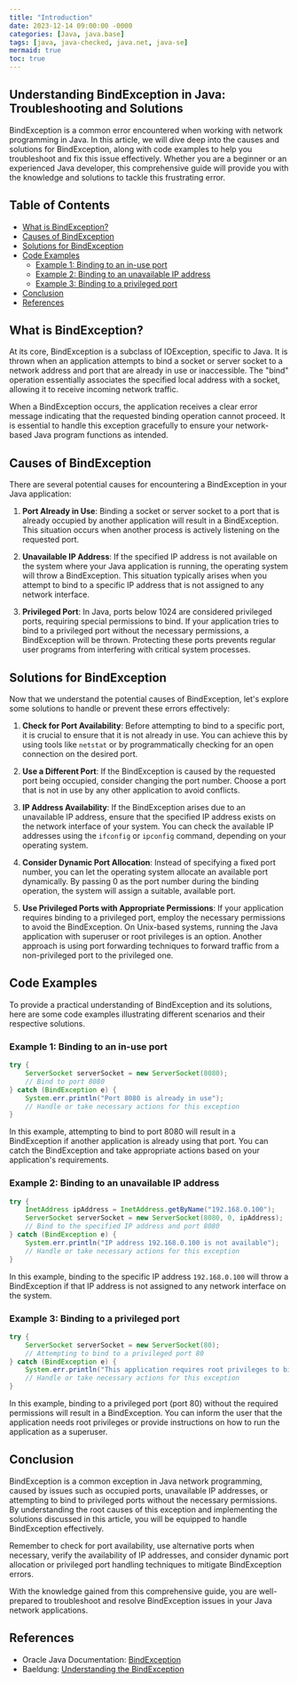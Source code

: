```yaml
---
title: "Introduction"
date: 2023-12-14 09:00:00 -0000
categories: [Java, java.base]
tags: [java, java-checked, java.net, java-se]
mermaid: true
toc: true
---
```



## Understanding BindException in Java: Troubleshooting and Solutions

BindException is a common error encountered when working with network programming in Java. In this article, we will dive deep into the causes and solutions for BindException, along with code examples to help you troubleshoot and fix this issue effectively. Whether you are a beginner or an experienced Java developer, this comprehensive guide will provide you with the knowledge and solutions to tackle this frustrating error.

## Table of Contents

- [What is BindException?](#what-is-bindexception)
- [Causes of BindException](#causes-of-bindexception)
- [Solutions for BindException](#solutions-for-bindexception)
- [Code Examples](#code-examples)
  - [Example 1: Binding to an in-use port](#example-1-binding-to-an-in-use-port)
  - [Example 2: Binding to an unavailable IP address](#example-2-binding-to-an-unavailable-ip-address)
  - [Example 3: Binding to a privileged port](#example-3-binding-to-a-privileged-port)
- [Conclusion](#conclusion)
- [References](#references)

## What is BindException?

At its core, BindException is a subclass of IOException, specific to Java. It is thrown when an application attempts to bind a socket or server socket to a network address and port that are already in use or inaccessible. The "bind" operation essentially associates the specified local address with a socket, allowing it to receive incoming network traffic.

When a BindException occurs, the application receives a clear error message indicating that the requested binding operation cannot proceed. It is essential to handle this exception gracefully to ensure your network-based Java program functions as intended.

## Causes of BindException

There are several potential causes for encountering a BindException in your Java application:

1. **Port Already in Use**: Binding a socket or server socket to a port that is already occupied by another application will result in a BindException. This situation occurs when another process is actively listening on the requested port.

2. **Unavailable IP Address**: If the specified IP address is not available on the system where your Java application is running, the operating system will throw a BindException. This situation typically arises when you attempt to bind to a specific IP address that is not assigned to any network interface.

3. **Privileged Port**: In Java, ports below 1024 are considered privileged ports, requiring special permissions to bind. If your application tries to bind to a privileged port without the necessary permissions, a BindException will be thrown. Protecting these ports prevents regular user programs from interfering with critical system processes.

## Solutions for BindException

Now that we understand the potential causes of BindException, let's explore some solutions to handle or prevent these errors effectively:

1. **Check for Port Availability**: Before attempting to bind to a specific port, it is crucial to ensure that it is not already in use. You can achieve this by using tools like `netstat` or by programmatically checking for an open connection on the desired port.

2. **Use a Different Port**: If the BindException is caused by the requested port being occupied, consider changing the port number. Choose a port that is not in use by any other application to avoid conflicts.

3. **IP Address Availability**: If the BindException arises due to an unavailable IP address, ensure that the specified IP address exists on the network interface of your system. You can check the available IP addresses using the `ifconfig` or `ipconfig` command, depending on your operating system.

4. **Consider Dynamic Port Allocation**: Instead of specifying a fixed port number, you can let the operating system allocate an available port dynamically. By passing 0 as the port number during the binding operation, the system will assign a suitable, available port.

5. **Use Privileged Ports with Appropriate Permissions**: If your application requires binding to a privileged port, employ the necessary permissions to avoid the BindException. On Unix-based systems, running the Java application with superuser or root privileges is an option. Another approach is using port forwarding techniques to forward traffic from a non-privileged port to the privileged one.

## Code Examples

To provide a practical understanding of BindException and its solutions, here are some code examples illustrating different scenarios and their respective solutions.

### Example 1: Binding to an in-use port

```java
try {
    ServerSocket serverSocket = new ServerSocket(8080);
    // Bind to port 8080
} catch (BindException e) {
    System.err.println("Port 8080 is already in use");
    // Handle or take necessary actions for this exception
}
```

In this example, attempting to bind to port 8080 will result in a BindException if another application is already using that port. You can catch the BindException and take appropriate actions based on your application's requirements.

### Example 2: Binding to an unavailable IP address

```java
try {
    InetAddress ipAddress = InetAddress.getByName("192.168.0.100");
    ServerSocket serverSocket = new ServerSocket(8080, 0, ipAddress);
    // Bind to the specified IP address and port 8080
} catch (BindException e) {
    System.err.println("IP address 192.168.0.100 is not available");
    // Handle or take necessary actions for this exception
}
```

In this example, binding to the specific IP address `192.168.0.100` will throw a BindException if that IP address is not assigned to any network interface on the system.

### Example 3: Binding to a privileged port

```java
try {
    ServerSocket serverSocket = new ServerSocket(80);
    // Attempting to bind to a privileged port 80
} catch (BindException e) {
    System.err.println("This application requires root privileges to bind to port 80");
    // Handle or take necessary actions for this exception
}
```

In this example, binding to a privileged port (port 80) without the required permissions will result in a BindException. You can inform the user that the application needs root privileges or provide instructions on how to run the application as a superuser.

## Conclusion

BindException is a common exception in Java network programming, caused by issues such as occupied ports, unavailable IP addresses, or attempting to bind to privileged ports without the necessary permissions. By understanding the root causes of this exception and implementing the solutions discussed in this article, you will be equipped to handle BindException effectively.

Remember to check for port availability, use alternative ports when necessary, verify the availability of IP addresses, and consider dynamic port allocation or privileged port handling techniques to mitigate BindException errors.

With the knowledge gained from this comprehensive guide, you are well-prepared to troubleshoot and resolve BindException issues in your Java network applications.

## References

- Oracle Java Documentation: [BindException](https://docs.oracle.com/javase/10/docs/api/java/net/BindException.html)
- Baeldung: [Understanding the BindException](https://www.baeldung.com/java-bind-exception)